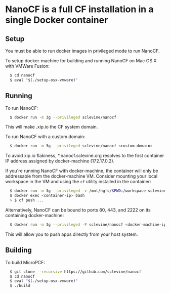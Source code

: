 # NanoCF is a full CF installation in a single Docker container

## Setup

You must be able to run docker images in privileged mode to run NanoCF.

To setup docker-machine for building and running NanoCF on Mac OS X with VMWare Fusion:
```bash
  $ cd nanocf
  $ eval "$(./setup-osx-vmware)"
```

## Running

To run NanoCF:
```bash
  $ docker run -m 3g --privileged sclevine/nanocf
```
This will make <container-ip>.xip.io the CF system domain.

To run NanoCF with a custom domain:
```bash
  $ docker run -m 3g --privileged sclevine/nanocf <custom-domain>
```
To avoid xip.io flakiness, \*.nanocf.sclevine.org resolves to the first
container IP address assigned by docker-machine (172.17.0.2).

If you're running NanoCF with docker-machine, the container will only
be addressable from the docker-machine VM. Consider mounting your local
workspace in the VM and using the `cf` utility installed in the container:
```bash
  $ docker run -m 3g --privileged -v /mnt/hgfs/$PWD:/workspace sclevine/nanocf nanocf.sclevine.org
  $ docker exec <container-ip> bash
  > $ cf push ...
```

Alternatively, NanoCF can be bound to ports 80, 443, and 2222 on its containing docker-machine:
```bash
  $ docker run -m 3g --privileged -P sclevine/nanocf <docker-machine-ip>.xip.io
```
This will allow you to push apps directly from your host system.

## Building

To build MicroPCF:
```bash
  $ git clone --recursive https://github.com/sclevine/nanocf
  $ cd nanocf
  $ eval "$(./setup-osx-vmware)"
  $ ./build
```
